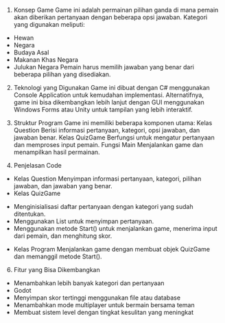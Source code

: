 1. Konsep Game
Game ini adalah permainan pilihan ganda di mana pemain akan diberikan pertanyaan dengan beberapa opsi jawaban. Kategori yang digunakan meliputi:
- Hewan
- Negara
- Budaya Asal
- Makanan Khas Negara
- Julukan Negara
Pemain harus memilih jawaban yang benar dari beberapa pilihan yang disediakan.

2. Teknologi yang Digunakan
Game ini dibuat dengan C# menggunakan Console Application untuk kemudahan implementasi. Alternatifnya, game ini bisa dikembangkan lebih lanjut dengan GUI menggunakan Windows Forms atau Unity untuk tampilan yang lebih interaktif.

3. Struktur Program
Game ini memiliki beberapa komponen utama:
Kelas Question
Berisi informasi pertanyaan, kategori, opsi jawaban, dan jawaban benar.
Kelas QuizGame
Berfungsi untuk mengatur pertanyaan dan memproses input pemain.
Fungsi Main
Menjalankan game dan menampilkan hasil permainan.

5. Penjelasan Code
* Kelas Question
Menyimpan informasi pertanyaan, kategori, pilihan jawaban, dan jawaban yang benar.
* Kelas QuizGame
- Menginisialisasi daftar pertanyaan dengan kategori yang sudah ditentukan.
- Menggunakan List<Question> untuk menyimpan pertanyaan.
- Menggunakan metode Start() untuk menjalankan game, menerima input dari pemain, dan menghitung skor.
* Kelas Program
Menjalankan game dengan membuat objek QuizGame dan memanggil metode Start().

6. Fitur yang Bisa Dikembangkan
- Menambahkan lebih banyak kategori dan pertanyaan
- Godot
- Menyimpan skor tertinggi menggunakan file atau database
- Menambahkan mode multiplayer untuk bermain bersama teman
- Membuat sistem level dengan tingkat kesulitan yang meningkat
